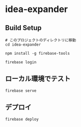 # idea-expander

## Build Setup

```
# このプロジェクトのディレクトリに移動
cd idea-expander
```

```
npm install -g firebase-tools

firebase login
```

## ローカル環境でテスト

```
firebase serve
```

## デプロイ

```
firebase deploy
```
